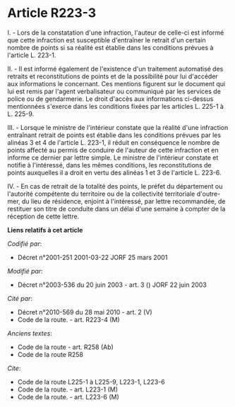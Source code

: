 # Article R223-3

I. - Lors de la constatation d'une infraction, l'auteur de celle-ci est informé que cette infraction est susceptible
d'entraîner le retrait d'un certain nombre de points si sa réalité est établie dans les conditions prévues à l'article L.
223-1.

II. - Il est informé également de l'existence d'un traitement automatisé des retraits et reconstitutions de points et de la
possibilité pour lui d'accéder aux informations le concernant. Ces mentions figurent sur le document qui lui est remis par
l'agent verbalisateur ou communiqué par les services de police ou de gendarmerie. Le droit d'accès aux informations ci-dessus
mentionnées s'exerce dans les conditions fixées par les articles L. 225-1 à L. 225-9.

III. - Lorsque le ministre de l'intérieur constate que la réalité d'une infraction entraînant retrait de points est établie
dans les conditions prévues par les alinéas 3 et 4 de l'article L. 223-1, il réduit en conséquence le nombre de points
affecté au permis de conduire de l'auteur de cette infraction et en informe ce dernier par lettre simple. Le ministre de
l'intérieur constate et notifie à l'intéressé, dans les mêmes conditions, les reconstitutions de points auxquelles il a droit
en vertu des alinéas 1 et 3 de l'article L. 223-6.

IV. - En cas de retrait de la totalité des points, le préfet du département ou l'autorité compétente du territoire ou de la
collectivité territoriale d'outre-mer, du lieu de résidence, enjoint à l'intéressé, par lettre recommandée, de restituer son
titre de conduite dans un délai d'une semaine à compter de la réception de cette lettre.

**Liens relatifs à cet article**

_Codifié par_:

  - Décret n°2001-251 2001-03-22 JORF 25 mars 2001

_Modifié par_:

  - Décret n°2003-536 du 20 juin 2003 - art. 3 () JORF 22 juin 2003

_Cité par_:

  - Décret n°2010-569 du 28 mai 2010 - art. 2 (V)
  - Code de la route. - art. R223-4 (M)

_Anciens textes_:

  - Code de la route - art. R258 (Ab)
  - Code de la route R258

_Cite_:

  - Code de la route L225-1 à L225-9, L223-1, L223-6
  - Code de la route. - art. L223-1 (M)
  - Code de la route. - art. L223-6 (M)
